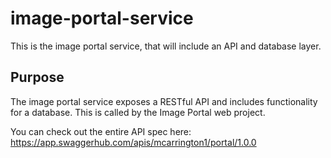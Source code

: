 # image-portal-service
This is the image portal service, that will include an API and database layer.
## Purpose
The image portal service exposes a RESTful API and includes functionality for a database. This is called by the Image Portal web project.

You can check out the entire API spec here:
https://app.swaggerhub.com/apis/mcarrington1/portal/1.0.0
